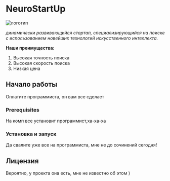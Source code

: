 # NeuroStartUp

![логотип](https://camo.githubusercontent.com/c6727c717cad1e4820481abb87524f90782445c5/68747470733a2f2f692e696d6775722e636f6d2f495a4f525769492e706e67)

*динамически развивающийся стартап,*
*специализирующийся на поиске*
*с использованием новейших технологий*
*искусственного интеллекта.*


**Наши преимущества:**
1. Высокая точность поиска
2. Высокая скорость поиска
3. Низкая цена


## Начало работы

Оплатите программиста, он вам все сделает

### Prerequisites

На комп все установит программист,ха-ха-ха


### Установка и запуск

Да свалите уже все на программиста, мне не до сочинений сегодня!


## Лицензия
Вероятно, у проекта она есть, мне не известно об этом )
